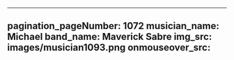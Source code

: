------
pagination_pageNumber: 1072
musician_name: Michael
band_name: Maverick Sabre
img_src: images/musician1093.png
onmouseover_src: 
------
